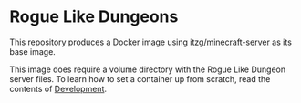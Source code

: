 # Rogue Like Dungeons

This repository produces a Docker image using [itzg/minecraft-server]() as its base image.

This image does require a volume directory with the Rogue Like Dungeon server files. To learn how to set a container up from scratch, read the contents of [Development](https://github.com/jblevins1991/rogue-like-dungeons/blob/main/DEVELOPMENT.md).
